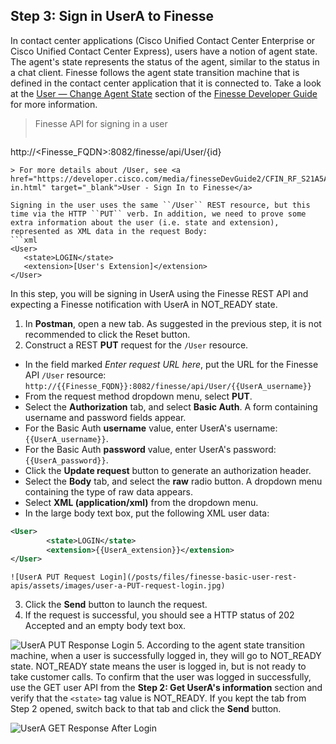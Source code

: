 ## Step 3: Sign in UserA to Finesse

In contact center applications (Cisco Unified Contact Center Enterprise or Cisco Unified Contact Center Express), users have a notion of agent state. The agent's state represents the status of the agent, similar to the status in a chat client. Finesse follows the agent state transition machine that is defined in the contact center application that it is connected to. Take a look at the <a href="https://developer.cisco.com/media/finesseDevGuide2/CFIN_RF_C1D2CCD7_00_change-agent-state.html" target="_blank">User — Change Agent State</a> section of the <a href="https://developer.cisco.com/site/finesse/docs/guides/rest-api-dev-guide" target="_blank">Finesse Developer Guide</a> for more information.

> Finesse API for signing in a user
>  ```http
http://<Finesse_FQDN>:8082/finesse/api/User/{id}
```
> For more details about /User, see <a href="https://developer.cisco.com/media/finesseDevGuide2/CFIN_RF_S21A5A70_00_sign-in.html" target="_blank">User - Sign In to Finesse</a>

Signing in the user uses the same ``/User`` REST resource, but this time via the HTTP ``PUT`` verb. In addition, we need to prove some extra information about the user (i.e. state and extension), represented as XML data in the request Body:
```xml
<User>
   <state>LOGIN</state>
   <extension>[User's Extension]</extension>
</User>
```

In this step, you will be signing in UserA using the Finesse REST API and expecting a Finesse notification with UserA in NOT_READY state.

1. In **Postman**, open a new tab. As suggested in the previous step, it is not recommended to click the Reset button.
2. Construct a REST **PUT** request for the ``/User`` resource.
 * In the field marked *Enter request URL here*, put the URL for the Finesse API ``/User`` resource:
  ``http://{{Finesse_FQDN}}:8082/finesse/api/User/{{UserA_username}}``
 * From the request method dropdown menu, select **PUT**.
 * Select the **Authorization** tab, and select **Basic Auth**. A form containing username and password fields appear.
 * For the Basic Auth **username** value, enter UserA's username: ``{{UserA_username}}``.
 * For the Basic Auth **password** value, enter UserA's password: ``{{UserA_password}}``.
 * Click the **Update request** button to generate an authorization header.
 * Select the **Body** tab, and select the **raw** radio button. A dropdown menu containing the type of raw data appears.
 * Select **XML (application/xml)** from the dropdown menu.
 * In the large body text box, put the following XML user data:
```xml
<User>
        <state>LOGIN</state>
        <extension>{{UserA_extension}}</extension>
</User>
```

    ![UserA PUT Request Login](/posts/files/finesse-basic-user-rest-apis/assets/images/user-a-PUT-request-login.jpg)
3. Click the **Send** button to launch the request.
4. If the request is successful, you should see a HTTP status of 202 Accepted and an empty body text box.

 ![UserA PUT Response Login](/posts/files/finesse-basic-user-rest-apis/assets/images/user-a-PUT-response-login.jpg)
5. According to the agent state transition machine, when a user is successfully logged in, they will go to NOT_READY state. NOT_READY state means the user is logged in, but is not ready to take customer calls. To confirm that the user was logged in successfully, use the GET user API from the **Step 2: Get UserA's information** section and verify that the ``<state>`` tag value is NOT_READY. If you kept the tab from Step 2 opened, switch back to that tab and click the **Send** button.

 ![UserA GET Response After Login](/posts/files/finesse-basic-user-rest-apis/assets/images/user-a-GET-response-after-login.jpg)